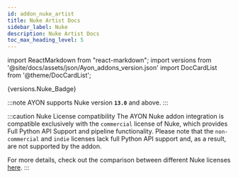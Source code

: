 ```yaml
---
id: addon_nuke_artist
title: Nuke Artist Docs
sidebar_label: Nuke
description: Nuke Artist Docs
toc_max_heading_level: 5
---
```


import ReactMarkdown from "react-markdown";
import versions from '@site/docs/assets/json/Ayon_addons_version.json'
import DocCardList from '@theme/DocCardList';

<ReactMarkdown>
{versions.Nuke_Badge}
</ReactMarkdown>

:::note
AYON supports Nuke version **`13.0`** and above.
:::

:::caution Nuke License compatibility
The AYON Nuke addon integration is compatible exclusively with the `commercial` license of Nuke, which provides Full Python API Support and pipeline functionality. Please note that the `non-commercial` and `indie` licenses lack full Python API support and, as a result, are not supported by the addon.

For more details, check out the comparison between different Nuke licenses [here](https://learn.foundry.com/nuke/content/getting_started/meet_nuke/about_indie.html).
:::

<DocCardList />